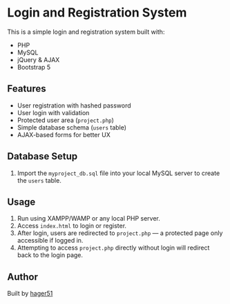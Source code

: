 # Login and Registration System

This is a simple login and registration system built with:

- PHP
- MySQL
- jQuery & AJAX
- Bootstrap 5

## Features
- User registration with hashed password
- User login with validation
- Protected user area (`project.php`)
- Simple database schema (`users` table)
- AJAX-based forms for better UX

## Database Setup
1. Import the `myproject_db.sql` file into your local MySQL server to create the `users` table.

## Usage
1. Run using XAMPP/WAMP or any local PHP server.
2. Access `index.html` to login or register.
3. After login, users are redirected to `project.php` — a protected page only accessible if logged in.
4. Attempting to access `project.php` directly without login will redirect back to the login page.

## Author
Built by [hager51](https://github.com/hager51)
